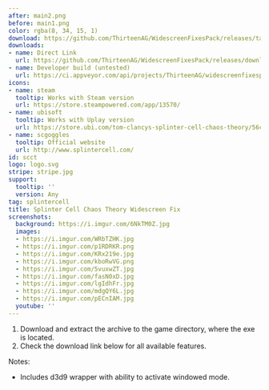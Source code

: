 ```yaml
---
after: main2.png
before: main1.png
color: rgba(8, 34, 15, 1)
download: https://github.com/ThirteenAG/WidescreenFixesPack/releases/tag/scct
downloads:
- name: Direct Link
  url: https://github.com/ThirteenAG/WidescreenFixesPack/releases/download/scct/SplinterCellChaosTheory.WidescreenFix.zip
- name: Developer build (untested)
  url: https://ci.appveyor.com/api/projects/ThirteenAG/widescreenfixespack/artifacts/SplinterCellChaosTheory.WidescreenFix.zip?branch=master
icons:
- name: steam
  tooltip: Works with Steam version
  url: https://store.steampowered.com/app/13570/
- name: ubisoft
  tooltip: Works with Uplay version
  url: https://store.ubi.com/tom-clancys-splinter-cell-chaos-theory/56c4948a88a7e300458b482a.html
- name: scgoggles
  tooltip: Official website
  url: http://www.splintercell.com/
id: scct
logo: logo.svg
stripe: stripe.jpg
support:
  tooltip: ''
  version: Any
tag: splintercell
title: Splinter Cell Chaos Theory Widescreen Fix
screenshots:
  background: https://i.imgur.com/6NkTM0Z.jpg
  images:
  - https://i.imgur.com/WRbTZHK.jpg
  - https://i.imgur.com/p1RDRKR.png
  - https://i.imgur.com/KRx219e.jpg
  - https://i.imgur.com/kboRwVG.png
  - https://i.imgur.com/5vuxwZT.jpg
  - https://i.imgur.com/fasN0xD.jpg
  - https://i.imgur.com/lgIdhFr.jpg
  - https://i.imgur.com/mdgQY6L.jpg
  - https://i.imgur.com/pECnIAM.jpg
  youtube: ''
---
```


1. Download and extract the archive to the game directory, where the exe is located.
2. Check the download link below for all available features.

Notes:

* Includes d3d9 wrapper with ability to activate windowed mode.

